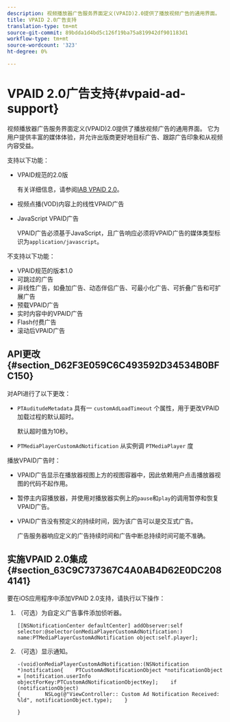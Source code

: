 ```yaml
---
description: 视频播放器广告服务界面定义(VPAID)2.0提供了播放视频广告的通用界面。 它为用户提供丰富的媒体体验，并允许出版商更好地目标广告、跟踪广告印象和从视频内容受益。
title: VPAID 2.0广告支持
translation-type: tm+mt
source-git-commit: 89bdda1d4bd5c126f19ba75a819942df901183d1
workflow-type: tm+mt
source-wordcount: '323'
ht-degree: 0%

---
```



# VPAID 2.0广告支持{#vpaid-ad-support}

视频播放器广告服务界面定义(VPAID)2.0提供了播放视频广告的通用界面。 它为用户提供丰富的媒体体验，并允许出版商更好地目标广告、跟踪广告印象和从视频内容受益。

支持以下功能：

* VPAID规范的2.0版

   有关详细信息，请参阅[IAB VPAID 2.0](https://www.iab.com/wp-content/uploads/2015/06/VPAID_2_0_Final_04-10-2012.pdf)。
* 视频点播(VOD)内容上的线性VPAID广告
* JavaScript VPAID广告

   VPAID广告必须基于JavaScript，且广告响应必须将VPAID广告的媒体类型标识为`application/javascript`。

不支持以下功能：

* VPAID规范的版本1.0
* 可跳过的广告
* 非线性广告，如叠加广告、动态伴侣广告、可最小化广告、可折叠广告和可扩展广告
* 预载VPAID广告
* 实时内容中的VPAID广告
* Flash付费广告
* 滚动后VPAID广告

## API更改{#section_D62F3E059C6C493592D34534B0BFC150}

对API进行了以下更改：

* `PTAuditudeMetadata` 具有一 `customAdLoadTimeout` 个属性，用于更改VPAID加载过程的默认超时。

   默认超时值为10秒。

* `PTMediaPlayerCustomAdNotification` 从实例调 `PTMediaPlayer` 度

<!--<a id="section_495700E1C5404A7B85307A4137C740C5"></a>-->

播放VPAID广告时：

* VPAID广告显示在播放器视图上方的视图容器中，因此依赖用户点击播放器视图的代码不起作用。
* 暂停主内容播放器，并使用对播放器实例上的`pause`和`play`的调用暂停和恢复VPAID广告。

* VPAID广告没有预定义的持续时间，因为该广告可以是交互式广告。

   广告服务器响应定义的广告持续时间和广告中断总持续时间可能不准确。

## 实施VPAID 2.0集成{#section_63C9C737367C4A0AB4D62E0DC2084141}

要在iOS应用程序中添加VPAID 2.0支持，请执行以下操作：

1. （可选）为自定义广告事件添加侦听器。

   ```
   [[NSNotificationCenter defaultCenter] addObserver:self selector:@selector(onMediaPlayerCustomAdNotification:) name:PTMediaPlayerCustomAdNotification object:self.player];
   ```

1. （可选）显示通知。

   ```
   -(void)onMediaPlayerCustomAdNotification:(NSNotification *)notification{    PTCustomAdNotificationObject *notificationObject = [notification.userInfo objectForKey:PTCustomAdNotificationObjectKey];    if (notificationObject)    
   {        NSLog(@"ViewController:: Custom Ad Notification Received: %ld", notificationObject.type);    } 
   
   }
   ```


